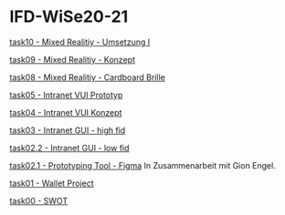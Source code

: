 # IFD-WiSe20-21


<a href="https://mnlmrngl.github.io/IFD-WiSe20-21/task10-VR_Umsetzung" target="_blank">task10 - Mixed Realitiy - Umsetzung I</a>

<a href="https://mnlmrngl.github.io/IFD-WiSe20-21/task09-MR_Konzept" target="_blank">task09 - Mixed Realitiy - Konzept</a>

<a href="https://github.com/mnlmrngl/IFD-WiSe20-21/blob/master/task08-VR_Cardboard/task08-VR_Cardboard.md" target="_blank">task08 - Mixed Realitiy - Cardboard Brille</a>

[task05 - Intranet VUI Prototyp](https://mnlmrngl.github.io/IFD-WiSe20-21/task05-vui_prototyp-online/index.html)

[task04 - Intranet VUI Konzept](https://github.com/mnlmrngl/IFD-WiSe20-21/blob/master/task04-vui%20prototype/task04-vui-konzept.md)

[task03 - Intranet GUI - high fid](https://github.com/mnlmrngl/IFD-WiSe20-21/blob/master/task03-high%20fid/task033-high%20fid.md)

[task02.2 - Intranet GUI - low fid](https://github.com/mnlmrngl/IFD-WiSe20-21/blob/master/task02-GUI/task0202-intranet-low%20fid/task0201-intranet-lowfid-doku.md)

[task02.1 - Prototyping Tool - Figma](https://github.com/gionegel/IFD-WiSe20-21/blob/main/task-2-1.md) In Zusammenarbeit mit Gion Engel.

[task01 - Wallet Project](https://mnlmrngl.github.io/IFD-WiSe20-21task01-wallet_project/task01-wallet_project.pdf)

[task00 - SWOT](https://mnlmrngl.github.io/IFD-WiSe20-21/task00/task00_swot.html)


